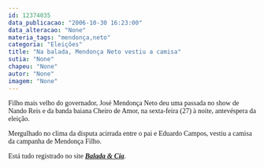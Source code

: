 ```yaml
---
id: 12374035
data_publicacao: "2006-10-30 16:23:00"
data_alteracao: "None"
materia_tags: "mendonça,neto"
categoria: "Eleições"
title: "Na balada, Mendonça Neto vestiu a camisa"
sutia: "None"
chapeu: "None"
autor: "None"
imagem: "None"
---
```

<p><P><FONT face=Verdana>Filho mais velho do governador, José Mendonça Neto deu uma passada no show de Nando Reis e da banda baiana Cheiro de Amor, na sexta-feira (27) à noite, antevéspera da eleição.</FONT></P></p>
<p><P><FONT face=Verdana>Mergulhado no clima da disputa acirrada entre o pai e Eduardo Campos, vestiu a camisa da campanha de Mendonça Filho.</FONT></P></p>
<p><P><FONT face=Verdana>Está tudo registrado no site <STRONG><EM><FONT color=mediumblue><A href=\"https://www.baladaecia.com.br/\" target=_blank>Balada &amp; Cia</A></FONT></EM></STRONG>.</FONT></P> </p>
